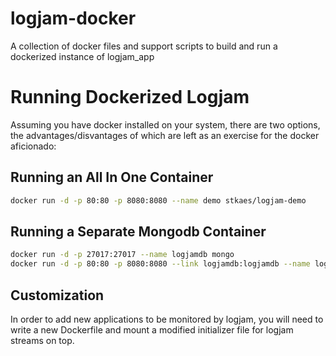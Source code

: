 # logjam-docker

A collection of docker files and support scripts to build and run a
dockerized instance of logjam_app

# Running Dockerized Logjam

Assuming you have docker installed on your system, there are two
options, the advantages/disvantages of which are left as an exercise
for the docker aficionado:

## Running an All In One Container

````bash
docker run -d -p 80:80 -p 8080:8080 --name demo stkaes/logjam-demo
````

## Running a Separate Mongodb Container

````bash
docker run -d -p 27017:27017 --name logjamdb mongo
docker run -d -p 80:80 -p 8080:8080 --link logjamdb:logjamdb --name logjam stkaes/logjam-app
````

## Customization

In order to add new applications to be monitored by logjam, you will
need to write a new Dockerfile and mount a modified initializer file
for logjam streams on top.
